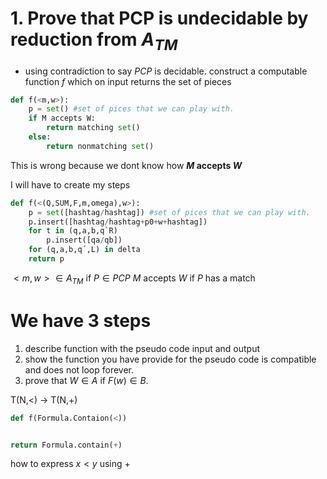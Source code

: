 # 1. Prove that PCP is undecidable by reduction from $A_{TM}$
 - using contradiction to say $PCP$ is decidable.
construct a computable  function $f$ which on input returns the set of pieces
```python
def f(<m,w>):
	p = set() #set of pices that we can play with.
	if M accepts W:
		return matching set()
	else:
		return nonmatching set()
```
This is wrong because we dont know how **$M$ accepts $W$**

I will have to create my steps
```python
def f(<(Q,SUM,F,m,omega),w>):
	p = set([hashtag/hashtag]) #set of pices that we can play with.
	p.insert([hashtag/hashtag+p0+w+hashtag])
	for t in (q,a,b,q`R)
		p.insert([qa/qb])
	for (q,a,b,q´,L) in delta
	return p
```

$<m,w> \in A_{TM}$ if $P \in PCP$ 
$M$ accepts $W$ if $P$ has a match

# We have 3 steps
1. describe function with the pseudo code input and output 
2. show the function you have provide for the pseudo code is compatible and does not loop forever.
3. prove that $W\in A$ if $F(w)\in B$.




T(N,<) → T(N,+)
```python
def f(Formula.Contaion(<))


return Formula.contain(+)
```
how to express $x < y$ using +

